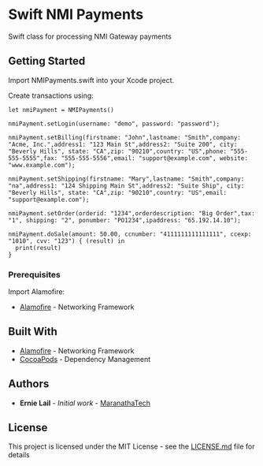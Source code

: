 # Swift NMI Payments
Swift class for processing NMI Gateway payments


## Getting Started

Import NMIPayments.swift into your Xcode project.

Create transactions using:
```
let nmiPayment = NMIPayments()

nmiPayment.setLogin(username: "demo", password: "password");

nmiPayment.setBilling(firstname: "John",lastname: "Smith",company: "Acme, Inc.",address1: "123 Main St",address2: "Suite 200", city: "Beverly Hills", state: "CA",zip: "90210",country: "US",phone: "555-555-5555",fax: "555-555-5556",email: "support@example.com", website: "www.example.com");

nmiPayment.setShipping(firstname: "Mary",lastname: "Smith",company: "na",address1: "124 Shipping Main St",address2: "Suite Ship", city: "Beverly Hills", state: "CA",zip: "90210",country: "US",email: "support@example.com");

nmiPayment.setOrder(orderid: "1234",orderdescription: "Big Order",tax: "1", shipping: "2", ponumber: "PO1234",ipaddress: "65.192.14.10");

nmiPayment.doSale(amount: 50.00, ccnumber: "4111111111111111", ccexp: "1010", cvv: "123") { (result) in
  print(result)
}

```

### Prerequisites

Import Alamofire:
* [Alamofire](https://github.com/Alamofire/Alamofire) - Networking Framework


## Built With

* [Alamofire](https://github.com/Alamofire/Alamofire) - Networking Framework
* [CocoaPods](https://cocoapods.org) - Dependency Management


## Authors

* **Ernie Lail** - *Initial work* - [MaranathaTech](https://github.com/MaranathaTech)

## License

This project is licensed under the MIT License - see the [LICENSE.md](LICENSE.md) file for details


